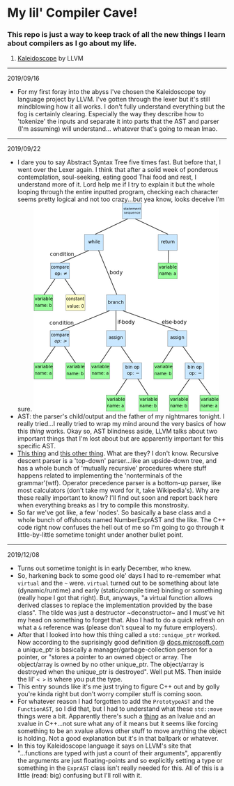 # My lil' Compiler Cave!

### This repo is just a way to keep track of all the new things I learn about compilers as I go about my life.

1. [Kaleidoscope](https://llvm.org/docs/tutorial/index.html) by LLVM

---

2019/09/16
  * For my first foray into the abyss I've chosen the Kaleidoscope toy language project by LLVM. I've gotten through the lexer
but it's still mindblowing how it all works. I don't fully understand everything but the fog is certainly clearing. Especially the
way they describe how to 'tokenize' the inputs and separate it into parts that the AST and parser (I'm assuming) will understand...
whatever that's going to mean lmao.

---

2019/09/22
  * I dare you to say Abstract Syntax Tree five times fast. But before that, I went over the Lexer again. I think that after a solid week of ponderous contemplation, soul-seeking, eating good Thai food and rest, I understand more of it. Lord help me if I try to explain it but the whole looping through the entire inputted program, checking each character seems pretty logical and not too crazy...but yea know, looks deceive I'm sure.
  ![Dcoetzee](/llvm_kaleidoscope/wiki_ast.png)
  * AST: the parser's child/output and the father of my nightmares tonight. I really tried...I really tried to wrap my mind around the very basics of how this _thing_ works. Okay so, AST blindness aside, LLVM talks about two important things that I'm lost about but are apparently important for this specific AST. 
  * [This thing](https://en.wikipedia.org/wiki/Recursive_descent_parser) and [this other thing](http://en.wikipedia.org/wiki/Operator-precedence_parser). What are they? I don't know. Recursive descent parser is a 'top-down' parser...like an upside-down tree, and has a whole bunch of 'mutually recursive' procedures where stuff happens related to implementing the 'nonterminals of the grammar'(wtf). Operator precedence parser is a bottom-up parser, like most calculators (don't take my word for it, take Wikipedia's). Why are these really important to know? I'll find out soon and report back here when everything breaks as I try to compile this monstrosity.
  * So far we've got like, a few 'nodes'. So basically a base class and a whole bunch of offshoots named NumberExprAST and the like. The C++ code right now confuses the hell out of me so I'm going to go through it little-by-little sometime tonight under another bullet point.
  
  ---
  
  2019/12/08
   * Turns out sometime tonight is in early December, who knew.
   * So, harkening back to some good ole' days I had to re-remember what `virtual` and the `~` were. `virtual` turned out to be something about late (dynamic/runtime) and early (static/compile time) binding or something (really hope I got that right). But, anyways, "a virtual function allows derived classes to replace the implementation provided by the base class". The tilde was just a destructor ~deconstructor~ and I must've hit my head on something to forget that. Also I had to do a quick refresh on what a `&` reference was (please don't squeal to my future employers).
   * After that I looked into how this thing called a `std::unique_ptr` worked. Now according to the suprisingly good definition @ [docs.microsoft.com](https://docs.microsoft.com/en-us/cpp/standard-library/unique-ptr-class?view=vs-2019) a unique_ptr is basically a manager/garbage-collection person for a pointer, or "stores a pointer to an owned object or array. The object/array is owned by no other unique_ptr. The object/array is destroyed when the unique_ptr is destroyed". Well put MS. Then inside the lil' `< >` is where you put the type.
   * This entry sounds like it's me just trying to figure C++ out and by golly you're kinda right but don't worry compiler stuff is coming soon.
   * For whatever reason I had forgotten to add the `PrototypeAST` and the `FunctionAST`, so I did that, but I had to understand what these `std::move` things were a bit. Apparently there's such a [thing](https://en.cppreference.com/w/cpp/language/value_category) as an lvalue and an xvalue in C++...not sure what any of it means but it seems like forcing something to be an xvalue allows other stuff to move anything the object is holding. Not a good explanation but it's in that ballpark or whatever.
   * In this toy Kaleidoscope language it says on LLVM's site that "...functions are typed with just a count of their arguments", apparently the arguments are just floating-points and so explicitly setting a type or something in the `ExprAST` class isn't really needed for this. All of this is a little (read: big) confusing but I'll roll with it. 
